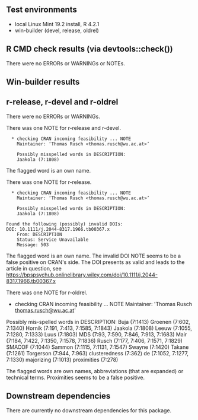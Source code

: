 ## Test environments
* local Linux Mint 19.2 install, R 4.2.1
* win-builder (devel, release, oldrel)

## R CMD check results (via devtools::check())
There were no ERRORs or WARNINGs or NOTEs. 

## Win-builder results
## r-release, r-devel and r-oldrel
There were no ERRORs or WARNINGs.

There was one NOTE for r-release and r-devel.

      * checking CRAN incoming feasibility ... NOTE
      	Maintainer: ‘Thomas Rusch <thomas.rusch@wu.ac.at>’

       	Possibly misspelled words in DESCRIPTION:
        Jaakola (7:1808)

The flagged word is an own name.

There was one NOTE for r-release.

      * checking CRAN incoming feasibility ... NOTE
      	Maintainer: ‘Thomas Rusch <thomas.rusch@wu.ac.at>’

       	Possibly misspelled words in DESCRIPTION:
        Jaakola (7:1808)

	Found the following (possibly) invalid DOIs:
  	DOI: 10.1111/j.2044-8317.1966.tb00367.x
    	From: DESCRIPTION
    	Status: Service Unavailable
    	Message: 503

The flagged word is an own name. The invalid DOI NOTE seems to be a false positive on CRAN's side. The DOI presents as valid and leads to the article in question, see https://bpspsychub.onlinelibrary.wiley.com/doi/10.1111/j.2044-8317.1966.tb00367.x 

There was one NOTE for r-oldrel.

* checking CRAN incoming feasibility ... NOTE
Maintainer: 'Thomas Rusch <thomas.rusch@wu.ac.at>'

Possibly mis-spelled words in DESCRIPTION:
  Buja (7:1413)
  Groenen (7:602, 7:1340)
  Hornik (7:191, 7:413, 7:1585, 7:1843)
  Jaakola (7:1808)
  Leeuw (7:1055, 7:1280, 7:1333)
  Luus (7:1803)
  MDS (7:93, 7:590, 7:846, 7:913, 7:1683)
  Mair (7:184, 7:422, 7:1350, 7:1578, 7:1836)
  Rusch (7:177, 7:406, 7:1571, 7:1829)
  SMACOF (7:1044)
  Sammon (7:1115, 7:1131, 7:1547)
  Swayne (7:1420)
  Takane (7:1261)
  Torgerson (7:944, 7:963)
  clusteredness (7:362)
  de (7:1052, 7:1277, 7:1330)
  majorizing (7:1013)
  proximities (7:278)


The flagged words are own names, abbreviations (that are expanded) or technical terms. Proximities seems to be a false positive.

## Downstream dependencies
There are currently no downstream dependencies for this package.